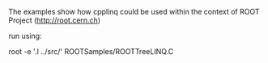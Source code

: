 The examples show how cpplinq could be used within the context of ROOT Project (http://root.cern.ch)

run using:

root -e '.I ../src/' ROOTSamples/ROOTTreeLINQ.C
